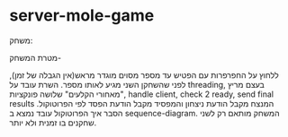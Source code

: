 # server-mole-game

משחק:

מטרת המשחק- 

ללחוץ על החפרפרות עם הפטיש עד מספר מסוים מוגדר מראש(אין הגבלה של זמן),
לפני שהשחקן השני מגיע לאותו מספר. השרת עובד על threading, בעצם מריץ &quot;מאחורי הקלעים&quot;
שלושה פונקציות, handle client, check 2 ready, send final results
המנצח מקבל הודעת ניצחון והמפסיד מקבל הודעת הפסד לפי הפרוטוקול.
הסבר איך הפרוטוקול עובד נמצא ב sequence-diagram.
המשחק מותאם רק לשני שחקנים בו זמנית ולא יותר.
